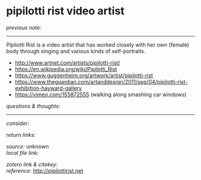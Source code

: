 # pipilotti rist video artist

_previous note:_ 

---

Pipilotti Rist is a video artist that has worked closely with her own (female) body through singing and various kinds of self-portraits.

- <http://www.artnet.com/artists/pipilotti-rist/>
- <https://en.wikipedia.org/wiki/Pipilotti_Rist>
- <https://www.guggenheim.org/artwork/artist/pipilotti-rist>
- <https://www.theguardian.com/artanddesign/2011/sep/04/pipilotti-rist-exhibition-hayward-gallery>
- <https://vimeo.com/155872555> (walking along smashing car windows)

_questions & thoughts:_



--- 

_consider:_ 




_return links:_ 

_source:_ unknown        
_local file link:_    

_zotero link & citekey:_   
_reference:_ <http://pipilottirist.net>


